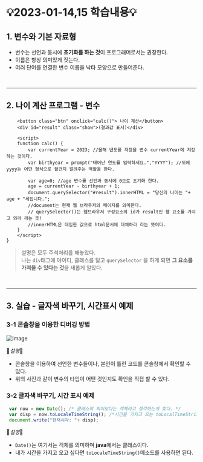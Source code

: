 # 💡2023-01-14,15 학습내용💡

## 1. 변수와 기본 자료형
- 변수는 선언과 동시에 <b>초기화를 하는 것</b>이 프로그래머로서는 권장한다.
- 이름은 항상 의미있게 짓는다.
- 여러 단어를 연결한 변수 이름을 낙타 모양으로 만들어준다.
<br>
<hr>

## 2. 나이 계산 프로그램 - 변수
```html,js
    <button class="btn" onclick="calc()"> 나이 계산</button> 
    <div id="result" class="show">(결과값 표시)</div>

    <script>
    function calc() {
        var currentYear = 2023; //올해 년도를 저장을 변수 currentYear에 저장하는 것이다.
        var birthyear = prompt("태어난 연도를 입력하세요.","YYYY"); //뒤에 yyyy는 어떤 형식으로 할건지 알려주는 역할을 한다.
    
        var age=0; //age 변수를 선언과 동시에 0으로 초기화 한다.
        age = currentYear - birthyear + 1;
        document.querySelector("#result").innerHTML = "당신의 나이는 "+ age + "세입니다.";
        //document는 현재 웹 브라우저의 페이지를 의미한다.
        // querySelector()는 웹브라우저 구성요소의 id가 result인 웹 요소를 가지고 와라 라는 뜻!
        //innerHTML은 대입한 값으로 html문서에 대체하라 라는 뜻이다.
    }
    </script>
}

```
> 설명은 모두 주석처리를 해놓았다.  
> 나는 ```div```태그에 아이디, 클래스를 달고 ```querySelector``` 을 하게 되면 <b>그 요소를 가져올 수 있다는 것</b>을 새롭게 알았다.
<br>
<hr>

## 3. 실습 - 글자색 바꾸기, 시간표시 예제
### 3-1 콘솔창을 이용한 디버깅 방법
![image](https://user-images.githubusercontent.com/94120988/212545545-6f8cc06e-6a5f-4888-a701-852595063477.png)

📕*설명*📕
- 콘솔창을 이용하여 선언한 변수들이나, 본인이 틀린 코드를 콘솔창에서 확인할 수 있다.
- 위의 사진과 같이 변수의 타입이 어떤 것인지도 확인을 직접 할 수 있다.

### 3-2 글자색 바꾸기, 시간 표시 예제
```js
 var now = new Date(); /* 클래스의 의미보다는 객체라고 생각하는게 맞다. */
 var disp = now.toLocaleTimeString(); /*시간을 가지고 오는 toLocalTimeString()메소드이다.*/
 document.write("현재시각: "+ disp);
```

📕*설명*📕
- ```Date()```는 여기서는 객체를 의미하며 <b>java</b>에서는 클래스이다.
- 내가 시간을 가지고 오고 싶다면 ```toLocaleTimeString()```메소드를 사용하면 된다.
